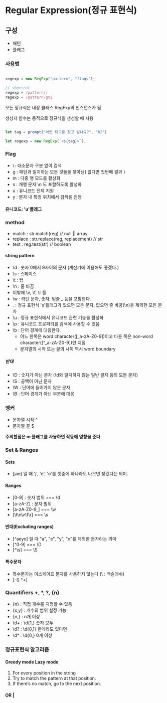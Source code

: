 # Regular Expression(정규 표현식)

## 구성 

- 패턴
- 플래그

### 사용법

```javascript

regexp = new RegExp("pattern", "flags");

// shortcut
regexp = /pattern/;
regexp = /pattern/gmi

```

모든 정규식은 내장 클래스 RegExp의 인스턴스가 됨

생성자 함수는 동적으로 정규식을 생성할 때 사용

```javascript

let tag = prompt("어떤 태그를 찾고 싶나요?", "h2")

let regexp = new RegExp(`<${tag}>`);

```

### Flag

- i : 대소문자 구분 없이 검색
- g : 패턴과 일치하는 모든 것들을 찾아냄( 없다면 첫번째 결과 )
- m : 다중 행 모드를 활상화
- s : 개행 문자 \n 도 포함하도록 활성화
- u : 유니코드 전체 지원
- y : 문자 내 특정 위치에서 검색을 진행

#### 유니코드: 'u'플래그

### method

- match : str.match(reg) // null || array
- replace : str.replace(reg, replacement) // str
- test : reg.test(str) // boolean


#### string pattern
- \d : 숫자 0에서 9사이의 문자 (계산기에 이용해도 좋겠다.)
- \s : 스페이스
- \t : 탭
- \n : 줄 바꿈
- 이밖에 \v, \f, \r 등
- \w : 라틴 문자, 숫자, 밑줄 _ 등을 포함한다.
- . : 정규 표현식 's'플래그가 있으면 모든 문자, 없으면 줄 바꿈(\n)을 제외한 모든 문자
- \u : 정규 표현식에서 유니코드 관련 기능을 활성화
- \p : 유니코드 프로퍼티를 검색에 사용할 수 있음 
- \b : 단어 경계에 대응한다.
  - 어느 한쪽은 word character([_a-zA-Z0-9])이고 다른 쪽은 non-word character([^_a-zA-Z0-9])인 지점
  - 문자열의 시작 또는 끝의 사이 역시 word boundary

##### 반대

- \D : 숫자가 아닌 문자 (\d와 일치하지 않는 일반 글자 등의 모든 문자)
- \S : 공백이 아닌 문자
- \W : 단어에 들어가지 않은 문자
- \B : 단어 경계가 아닌 부분에 대응

### 앵커
- 문자열 시작 ^
- 문자열 끝 $
  
**주의할점은 m 플래그를 사용하면 작동에 영향을 준다.**

### Set & Ranges

#### Sets

- [jae] 일 때 'j', 'e', 'o'를 셋중에 하나라도 나오면 찾겠다는 의미.

#### Ranges

- [0-9] : 숫자 범위 === \d
- [a-zA-Z] : 문자 범위
- [a-zA-Z0-9_] === \w
- [\t\n\v\f\r] === \s

#### 반대(Excluding ranges)

- [^aeyo] 일 때 "a", "e", "y", "o"를 제외한 문자라는 의미
- [^0-9] === \D
- [^\s] === \S

#### 특수문자

- 특수문자는 이스케이프 문자를 사용하지 않는다 (\ : 백슬래쉬)
- [-().^+]

### Quantifiers +, *, ?, {n}

- {n} : 직접 개수를 지정할 수 있음
- {x,y} : 개수의 범위 설정 가능
- {n,} : n개 이상
- \d+ : \d{1,} 숫자 모두
- \d? : \d{0,1} 한개라도 있다면
- \d* : \d{0,} 0개 이상


### 정규표현식 알고리즘

#### Greedy mode Lazy mode
1. For every position in the string
2. Try to match the pattern at that position.
3. If there’s no match, go to the next position.


#### OR |

